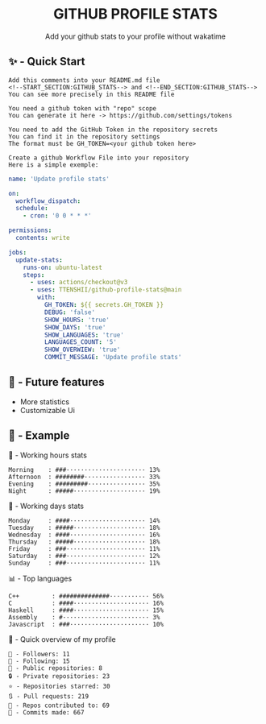 <h1 align="center">GITHUB PROFILE STATS</h1>
<p align="center">Add your github stats to your profile without wakatime</p>

## ✨ - Quick Start
```
Add this comments into your README.md file
<!--START_SECTION:GITHUB_STATS--> and <!--END_SECTION:GITHUB_STATS-->
You can see more precisely in this README file
```
```
You need a github token with "repo" scope
You can generate it here -> https://github.com/settings/tokens
```
```
You need to add the GitHub Token in the repository secrets
You can find it in the repository settings
The format must be GH_TOKEN=<your github token here>
```
```
Create a github Workflow File into your repository
Here is a simple exemple:
```
```yml
name: 'Update profile stats'

on:
  workflow_dispatch:
  schedule:
    - cron: '0 0 * * *'

permissions:
  contents: write

jobs:
  update-stats:
    runs-on: ubuntu-latest
    steps:
      - uses: actions/checkout@v3
      - uses: TTENSHII/github-profile-stats@main
        with:
          GH_TOKEN: ${{ secrets.GH_TOKEN }}
          DEBUG: 'false'
          SHOW_HOURS: 'true'
          SHOW_DAYS: 'true'
          SHOW_LANGUAGES: 'true'
          LANGUAGES_COUNT: '5'
          SHOW_OVERWIEW: 'true'
          COMMIT_MESSAGE: 'Update profile stats'
```

## 🔖 - Future features
- More statistics
- Customizable Ui

## 📘 - Example

<!--START_SECTION:GITHUB_STATS-->
🌉 - Working hours stats
```text
Morning    : ###······················ 13%
Afternoon  : ########················· 33%
Evening    : #########················ 35%
Night      : #####···················· 19%
```
📅 - Working days stats
```text
Monday     : ####····················· 14%
Tuesday    : #####···················· 18%
Wednesday  : ####····················· 16%
Thursday   : #####···················· 18%
Friday     : ###······················ 11%
Saturday   : ###······················ 12%
Sunday     : ###······················ 11%
```
📊 - Top languages
```text
C++         : ##############··········· 56%
C           : ####····················· 16%
Haskell     : ####····················· 15%
Assembly    : #························ 3%
Javascript  : ###······················ 10%
```
🎏 - Quick overview of my profile
```text
👥 - Followers: 11
👤 - Following: 15
📂 - Public repositories: 8
🔒 - Private repositories: 23
⭐ - Repositories starred: 30
🔃 - Pull requests: 219
🐲 - Repos contributed to: 69
🍃 - Commits made: 667
```
<!--END_SECTION:GITHUB_STATS-->
